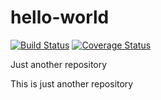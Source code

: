 # hello-world
[![Build Status](https://travis-ci.org/ongebo/hello-world.svg?branch=master)](https://travis-ci.org/ongebo/hello-world)
[![Coverage Status](https://coveralls.io/repos/github/ongebo/hello-world/badge.svg?branch=master)](https://coveralls.io/github/ongebo/hello-world?branch=master)

Just another repository

This is just another repository
